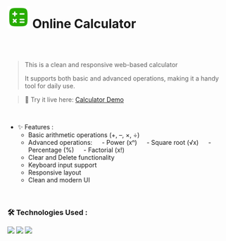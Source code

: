 <h1>
<img src="https://raw.githubusercontent.com/mahdibaderloo/online-calculator/09ee1698e8d5a1b94d9aa470018465fb6cfa334c/Images/calculator-svg.svg" width="50px"/>
Online Calculator 
</h1>

<br>
<br>

> This is a clean and responsive web-based calculator
>
> It supports both basic and advanced operations, making it a handy tool for daily use.

>
> 🚀 Try it live here: <a href="https://mahdibaderloo.github.io/online-calculator/">Calculator Demo</a>

<br>

- ✨ Features :
   - Basic arithmetic operations (+, –, ×, ÷)
   - Advanced operations:
       - Power (xⁿ)
       - Square root (√x)
       - Percentage (%)
       - Factorial (x!)
   - Clear and Delete functionality
   - Keyboard input support
   - Responsive layout
   - Clean and modern UI

<br>

### 🛠️ Technologies Used :
![](https://img.shields.io/badge/HTML5-E34F26?style=for-the-badge&logo=html5&logoColor=white)
![](https://img.shields.io/badge/CSS3-1572B6?style=for-the-badge&logo=css3&logoColor=white)
![](https://img.shields.io/badge/JavaScript-323330?style=for-the-badge&logo=javascript&logoColor=F7DF1E)




